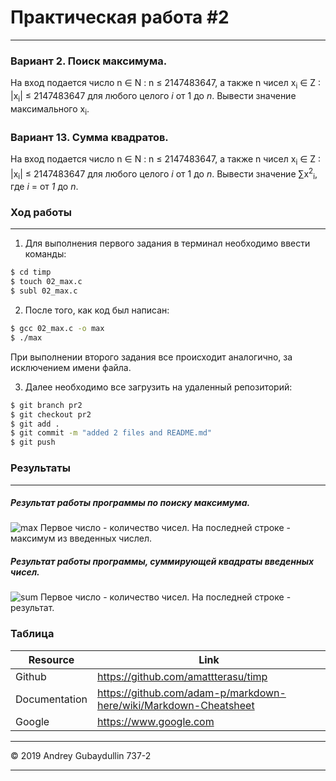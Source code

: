 # Практическая работа #2
---
### Вариант 2. Поиск максимума.

На вход подается число n &isin; N : n &le; 2147483647, а также n чисел x<sub>i</sub> ∈ Z : |x<sub>i</sub>| &le; 2147483647 для любого целого <i>i</i> от 1 до <i>n</i>. Вывести значение максимального x<sub>i</sub>.

### Вариант 13. Cумма квадратов. 
На вход подается число n &isin; N : n &le; 2147483647, а также n чисел x<sub>i</sub> ∈ Z : |x<sub>i</sub>| &le; 2147483647 для любого целого <i>i</i> от 1 до <i>n</i>. Вывести значение &sum;x<sup>2</sup><sub>i</sub>, где *i* = от *1* до *n*.

### Ход работы
---
1. Для выполнения первого задания в терминал необходимо ввести команды:
```sh
$ cd timp
$ touch 02_max.c
$ subl 02_max.c
```
2. После того, как код был написан:
```sh
$ gcc 02_max.c -o max
$ ./max
```
При выполнении второго задания все происходит аналогично, за исключением имени файла. 

3. Далее необходимо все загрузить на удаленный репозиторий:
```sh
$ git branch pr2
$ git checkout pr2
$ git add .
$ git commit -m "added 2 files and README.md"
$ git push
```
### Результаты
---
##### Результат работы программы по поиску максимума. 
![](https://cdn1.savepice.ru/uploads/2019/2/23/f0ebcc42b55c020137430cf2e39df143-full.png "max")
 Первое число - количество чисел. На последней строке - максимум из введенных числел.
 
 ##### Результат работы программы, суммирующей квадраты введенных чисел. 
![](https://cdn1.savepice.ru/uploads/2019/2/23/c757985c70e1a3d98d5571f91b42933c-full.png "sum")
 Первое число - количество чисел. На последней строке - результат.
 
 ### Таблица
 

| Resource | Link |
| ------ | ------ |
| Github | https://github.com/amattterasu/timp |
| Documentation | https://github.com/adam-p/markdown-here/wiki/Markdown-Cheatsheet |
| Google | https://www.google.com |
-----

&copy; 2019 Andrey Gubaydullin 737-2

-----
